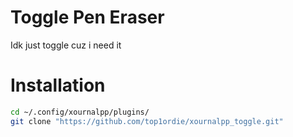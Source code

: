 # Toggle Pen Eraser 
Idk just toggle cuz i need it 
# Installation
```bash
cd ~/.config/xournalpp/plugins/
git clone "https://github.com/top1ordie/xournalpp_toggle.git"
```
